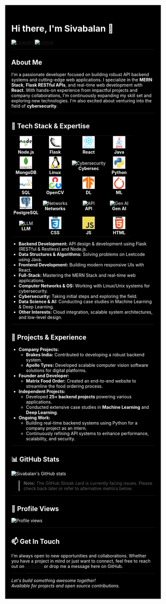 <div class="animated" style="background-color: #000; color: #fff; padding: 20px;">

<!-- Dynamic Animation & Hover Effects -->


# Hi there, I'm Sivabalan 👋

[![LinkedIn](https://img.shields.io/badge/LinkedIn-Connect-blue?style=flat-square&logo=linkedin)](https://in.linkedin.com/in/sivabalan10)
[![GitHub](https://img.shields.io/badge/GitHub-Sivabalan10-181717?style=flat-square&logo=github)](https://github.com/Sivabalan10)

---

## About Me

I'm a passionate developer focused on building robust API backend systems and cutting-edge web applications. I specialize in the **MERN Stack**, **Flask RESTful APIs**, and real-time web development with **React**. With hands-on experience from impactful projects and company collaborations, I'm continuously expanding my skill set and exploring new technologies. I'm also excited about venturing into the field of **cybersecurity**.

---

## 🔧 Tech Stack & Expertise

<table>
  <!-- Row 1 -->
  <tr>
    <td align="center" class="icon-hover">
      <img src="https://raw.githubusercontent.com/devicons/devicon/master/icons/nodejs/nodejs-original-wordmark.svg" width="40" alt="Node.js" /><br /><b>Node.js</b>
    </td>
    <td align="center" class="icon-hover">
      <img src="https://raw.githubusercontent.com/devicons/devicon/master/icons/flask/flask-original.svg" width="40" alt="Flask" /><br /><b>Flask</b>
    </td>
    <td align="center" class="icon-hover">
      <img src="https://raw.githubusercontent.com/devicons/devicon/master/icons/react/react-original-wordmark.svg" width="40" alt="React" /><br /><b>React</b>
    </td>
    <td align="center" class="icon-hover">
      <img src="https://raw.githubusercontent.com/devicons/devicon/master/icons/java/java-original-wordmark.svg" width="40" alt="Java" /><br /><b>Java</b>
    </td>
  </tr>
  <!-- Row 2 -->
  <tr>
    <td align="center" class="icon-hover">
      <img src="https://raw.githubusercontent.com/devicons/devicon/master/icons/mongodb/mongodb-original-wordmark.svg" width="40" alt="MongoDB" /><br /><b>MongoDB</b>
    </td>
    <td align="center" class="icon-hover">
      <img src="https://raw.githubusercontent.com/devicons/devicon/master/icons/linux/linux-original.svg" width="40" alt="Linux" /><br /><b>Linux</b>
    </td>
    <td align="center" class="icon-hover">
      <!-- Updated cybersecurity icon from icons8 -->
      <img src="https://img.icons8.com/fluency-systems-filled/48/ffffff/security-checked.png" width="40" alt="Cybersecurity" /><br /><b>Cybersec</b>
    </td>
    <td align="center" class="icon-hover">
      <img src="https://raw.githubusercontent.com/devicons/devicon/master/icons/python/python-original.svg" width="40" alt="Python" /><br /><b>Python</b>
    </td>
  </tr>
  <!-- Row 3 -->
  <tr>
    <td align="center" class="icon-hover">
      <img src="https://raw.githubusercontent.com/devicons/devicon/master/icons/mysql/mysql-original-wordmark.svg" width="40" alt="SQL" /><br /><b>SQL</b>
    </td>
    <td align="center" class="icon-hover">
      <img src="https://raw.githubusercontent.com/devicons/devicon/master/icons/opencv/opencv-original.svg" width="40" alt="OpenCV" /><br /><b>OpenCV</b>
    </td>
    <td align="center" class="icon-hover">
      <img src="https://raw.githubusercontent.com/devicons/devicon/master/icons/tensorflow/tensorflow-original.svg" width="40" alt="Deep Learning" /><br /><b>DL</b>
    </td>
    <td align="center" class="icon-hover">
      <img src="https://raw.githubusercontent.com/devicons/devicon/master/icons/pytorch/pytorch-original.svg" width="40" alt="Machine Learning" /><br /><b>ML</b>
    </td>
  </tr>
  <!-- Row 4 -->
  <tr>
    <td align="center" class="icon-hover">
      <img src="https://raw.githubusercontent.com/devicons/devicon/master/icons/postgresql/postgresql-original-wordmark.svg" width="40" alt="PostgreSQL" /><br /><b>PostgreSQL</b>
    </td>
    <td align="center" class="icon-hover">
      <img src="https://img.icons8.com/ios-filled/50/ffffff/network.png" width="40" alt="Networks" /><br /><b>Networks</b>
    </td>
    <td align="center" class="icon-hover">
      <img src="https://img.icons8.com/ios-filled/50/ffffff/api-settings.png" width="40" alt="API" /><br /><b>API</b>
    </td>
    <td align="center" class="icon-hover">
      <img src="https://img.icons8.com/ios-filled/50/ffffff/ai.png" width="40" alt="Gen AI" /><br /><b>Gen AI</b>
    </td>
  </tr>
  <!-- Row 5 -->
  <tr>
    <td align="center" class="icon-hover">
      <img src="https://img.icons8.com/ios-filled/50/ffffff/chat.png" width="40" alt="LLM" /><br /><b>LLM</b>
    </td>
    <td align="center" class="icon-hover">
      <img src="https://raw.githubusercontent.com/devicons/devicon/master/icons/css3/css3-original-wordmark.svg" width="40" alt="CSS" /><br /><b>CSS</b>
    </td>
    <td align="center" class="icon-hover">
      <img src="https://raw.githubusercontent.com/devicons/devicon/master/icons/javascript/javascript-original.svg" width="40" alt="JavaScript" /><br /><b>JS</b>
    </td>
    <td align="center" class="icon-hover">
      <img src="https://raw.githubusercontent.com/devicons/devicon/master/icons/html5/html5-original-wordmark.svg" width="40" alt="HTML" /><br /><b>HTML</b>
    </td>
  </tr>
</table>

- **Backend Development:** API design & development using Flask (RESTful & Restless) and Node.js.  
- **Data Structures & Algorithms:** Solving problems on Leetcode using Java.  
- **Frontend Development:** Building modern responsive UIs with React.  
- **Full-Stack:** Mastering the MERN Stack and real-time web applications.  
- **Computer Networks & OS:** Working with Linux/Unix systems for cybersecurity.  
- **Cybersecurity:** Taking initial steps and exploring the field.  
- **Data Science & AI:** Conducting case studies in Machine Learning & Deep Learning.  
- **Other Interests:** Cloud integration, scalable system architectures, and low-level design.

---

## 🚀 Projects & Experience

- **Company Projects:**
  - **Brakes India:** Contributed to developing a robust backend system.
  - **Apollo Tyres:** Developed scalable computer vision software solutions for digital platforms.
- **Founder and Developer:**
  - **Matrix Food Order:** Created an end-to-end website to streamline the food ordering process.
- **Independent Projects:**
  - Developed **25+ backend projects** powering various applications.
  - Conducted extensive case studies in **Machine Learning** and **Deep Learning**.
- **Ongoing Work:**
  - Building real-time backend systems using Python for a company project as an intern.
  - Continuously refining API systems to enhance performance, scalability, and security.

---

## 📊 GitHub Stats

![Sivabalan's GitHub stats](https://github-readme-stats.vercel.app/api?username=Sivabalan10&show_icons=true&theme=dark)

> **Note:** The GitHub Streak card is currently facing issues. Please check back later or refer to alternative metrics below.

---

## 👀 Profile Views

![Profile views](https://komarev.com/ghpvc/?username=Sivabalan10)

---

## 📫 Get In Touch

I'm always open to new opportunities and collaborations. Whether you have a project in mind or just want to connect, feel free to reach out on [LinkedIn](https://in.linkedin.com/in/sivabalan10) or drop me a message here on GitHub.

---

*Let's build something awesome together!*  
*Available for projects and open source contributions.*

</div>
